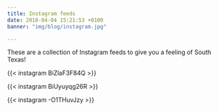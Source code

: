 ```yaml
---
title: Instagram feeds
date: 2018-04-04 15:21:53 +0100
banner: "img/blog/instagram.jpg"

---
```


These are a collection of Instagram feeds to give you a feeling of South Texas!  
  
<!--more-->

{{< instagram BiZlaF3F84Q >}}

{{< instagram BiUyuyqg26R >}}

{{< instagram -O1THuvJzy >}}